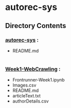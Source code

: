# autorec-sys

## Directory Contents
### [autorec-sys](https://github.com/rmh222/autorec-sys) :
* README.md
<br></br>

### [Week1-WebCrawling](https://github.com/rmh222/autorec-sys/tree/main/crawling) :
* Frontrunner-Week1.ipynb
* Images.csv
* README.md
* articleText.txt
* authorDetails.csv


<br></br>

